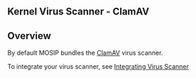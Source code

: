 ## Kernel Virus Scanner - ClamAV

## Overview

By default MOSIP bundles the [ClamAV](https://www.clamav.net/) virus scanner.  

To integrate your virus scanner, see [Integrating Virus Scanner](docs/av.md)




 









